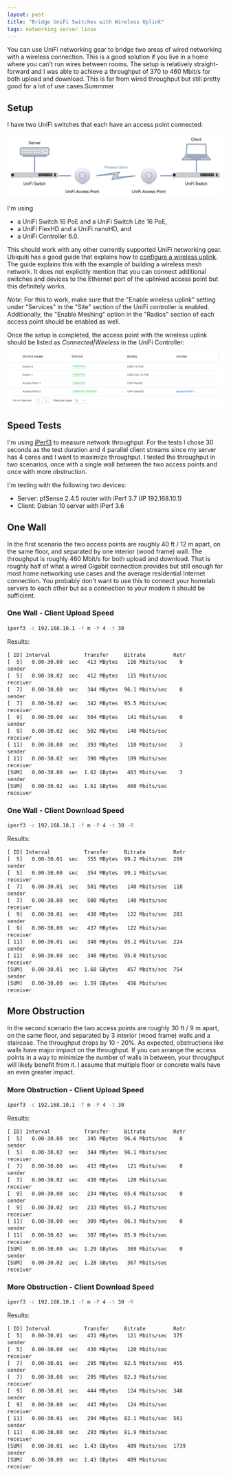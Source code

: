 ```yaml
---
layout: post
title: "Bridge UniFi Switches with Wireless Uplink"
tags: networking server linux
---
```


You can use UniFi networking gear to bridge two areas of wired networking with a wireless connection. This is a good
solution if you live in a home where you can't run wires between rooms. The setup is relatively straight-forward and I
was able to achieve a throughput of 370 to 460 Mbit/s for both upload and download. This is far from wired throughput
but still pretty good for a lot of use cases.Summmer

## Setup

I have two UniFi switches that each have an access point connected:

![Wireless Uplink Bridge with UniFi](/assets/images/wireless-unifi-bridge.png)

I'm using

* a UniFi Switch 16 PoE and a UniFi Switch Lite 16 PoE,
* a UniFi FlexHD and a UniFi nanoHD, and
* a UniFi Controller 6.0.

This should work with any other currently supported UniFi networking gear. Ubiquiti has a good guide that explains how
to [configure a wireless uplink](https://help.ui.com/hc/en-us/articles/115002262328-UniFi-Configuring-a-Wireless-Uplink).
The guide explains this with the example of building a wireless mesh network. It does not explicitly mention that you
can connect additional switches and devices to the Ethernet port of the uplinked access point but this definitely works.

*Note*: For this to work, make sure that the "Enable wireless uplink" setting under "Services" in the "Site" section of
the UniFi controller is enabled. Additionally, the "Enable Meshing" option in the "Radios" section of each access point
should be enabled as well.

Once the setup is completed, the access point with the wireless uplink should be listed as *Connected|Wireless* in the
UniFi Controller:

![Wireless Uplink in UniFi Controller](/assets/images/unifi-devices-wireless-connected.png)

## Speed Tests

I'm using [iPerf3](https://iperf.fr/) to measure network throughput. For the tests I chose 30 seconds as the test
duration and 4 parallel client streams since my server has 4 cores and I want to maximize throughput. I tested the
throughput in two scenarios, once with a single wall between the two access points and once with more obstruction.

I'm testing with the following two devices:

* Server: pfSense 2.4.5 router with iPerf 3.7 (IP 192.168.10.1)
* Client: Debian 10 server with iPerf 3.6

## One Wall

In the first scenario the two access points are roughly 40 ft / 12 m apart, on the same floor, and separated by one
interior (wood frame) wall. The throughput is roughly 460 Mbit/s for both upload and download. That is roughly half of
what a wired Gigabit connection provides but still enough for most home networking use cases and the average residential
Internet connection. You probably don't want to use this to connect your homelab servers to each other but as a
connection to your modem it should be sufficient.

### One Wall - Client Upload Speed

```bash
iperf3 -c 192.168.10.1 -f m -P 4 -t 30
```

Results:

```text
[ ID] Interval           Transfer     Bitrate         Retr
[  5]   0.00-30.00  sec   413 MBytes   116 Mbits/sec    0             sender
[  5]   0.00-30.02  sec   412 MBytes   115 Mbits/sec                  receiver
[  7]   0.00-30.00  sec   344 MBytes  96.1 Mbits/sec    0             sender
[  7]   0.00-30.02  sec   342 MBytes  95.5 Mbits/sec                  receiver
[  9]   0.00-30.00  sec   504 MBytes   141 Mbits/sec    0             sender
[  9]   0.00-30.02  sec   502 MBytes   140 Mbits/sec                  receiver
[ 11]   0.00-30.00  sec   393 MBytes   110 Mbits/sec    3             sender
[ 11]   0.00-30.02  sec   390 MBytes   109 Mbits/sec                  receiver
[SUM]   0.00-30.00  sec  1.62 GBytes   463 Mbits/sec    3             sender
[SUM]   0.00-30.02  sec  1.61 GBytes   460 Mbits/sec                  receiver
```

### One Wall - Client Download Speed

```bash
iperf3 -c 192.168.10.1 -f m -P 4 -t 30 -R
```

Results:

```text
[ ID] Interval           Transfer     Bitrate         Retr
[  5]   0.00-30.01  sec   355 MBytes  99.2 Mbits/sec  209             sender
[  5]   0.00-30.00  sec   354 MBytes  99.1 Mbits/sec                  receiver
[  7]   0.00-30.01  sec   501 MBytes   140 Mbits/sec  118             sender
[  7]   0.00-30.00  sec   500 MBytes   140 Mbits/sec                  receiver
[  9]   0.00-30.01  sec   438 MBytes   122 Mbits/sec  203             sender
[  9]   0.00-30.00  sec   437 MBytes   122 Mbits/sec                  receiver
[ 11]   0.00-30.01  sec   340 MBytes  95.2 Mbits/sec  224             sender
[ 11]   0.00-30.00  sec   340 MBytes  95.0 Mbits/sec                  receiver
[SUM]   0.00-30.01  sec  1.60 GBytes   457 Mbits/sec  754             sender
[SUM]   0.00-30.00  sec  1.59 GBytes   456 Mbits/sec                  receiver
```

## More Obstruction

In the second scenario the two access points are roughly 30 ft / 9 m apart, on the same floor, and separated by 3
interior (wood frame) walls and a staircase. The throughput drops by 10 - 20%. As expected, obstructions like walls have
major impact on the throughput. If you can arrange the access points in a way to minimize the number of walls in
between, your throughput will likely benefit from it. I assume that multiple floor or concrete walls have an even
greater impact.

### More Obstruction - Client Upload Speed

```bash
iperf3 -c 192.168.10.1 -f m -P 4 -t 30
```

Results:

```text
[ ID] Interval           Transfer     Bitrate         Retr
[  5]   0.00-30.00  sec   345 MBytes  96.6 Mbits/sec    0             sender
[  5]   0.00-30.02  sec   344 MBytes  96.1 Mbits/sec                  receiver
[  7]   0.00-30.00  sec   433 MBytes   121 Mbits/sec    0             sender
[  7]   0.00-30.02  sec   430 MBytes   120 Mbits/sec                  receiver
[  9]   0.00-30.00  sec   234 MBytes  65.6 Mbits/sec    0             sender
[  9]   0.00-30.02  sec   233 MBytes  65.2 Mbits/sec                  receiver
[ 11]   0.00-30.00  sec   309 MBytes  86.3 Mbits/sec    0             sender
[ 11]   0.00-30.02  sec   307 MBytes  85.9 Mbits/sec                  receiver
[SUM]   0.00-30.00  sec  1.29 GBytes   369 Mbits/sec    0             sender
[SUM]   0.00-30.02  sec  1.28 GBytes   367 Mbits/sec                  receiver
```

### More Obstruction - Client Download Speed

```bash
iperf3 -c 192.168.10.1 -f m -P 4 -t 30 -R
```

Results:

```text
[ ID] Interval           Transfer     Bitrate         Retr
[  5]   0.00-30.01  sec   431 MBytes   121 Mbits/sec  375             sender
[  5]   0.00-30.00  sec   430 MBytes   120 Mbits/sec                  receiver
[  7]   0.00-30.01  sec   295 MBytes  82.5 Mbits/sec  455             sender
[  7]   0.00-30.00  sec   295 MBytes  82.3 Mbits/sec                  receiver
[  9]   0.00-30.01  sec   444 MBytes   124 Mbits/sec  348             sender
[  9]   0.00-30.00  sec   443 MBytes   124 Mbits/sec                  receiver
[ 11]   0.00-30.01  sec   294 MBytes  82.1 Mbits/sec  561             sender
[ 11]   0.00-30.00  sec   293 MBytes  81.9 Mbits/sec                  receiver
[SUM]   0.00-30.01  sec  1.43 GBytes   409 Mbits/sec  1739             sender
[SUM]   0.00-30.00  sec  1.43 GBytes   409 Mbits/sec                  receiver
```
